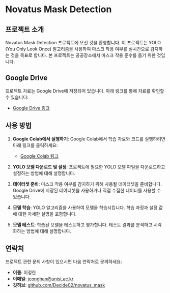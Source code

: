 # Novatus Mask Detection

## 프로젝트 소개

Novatus Mask Detection 프로젝트에 오신 것을 환영합니다. 이 프로젝트는 YOLO (You Only Look Once) 알고리즘을 사용하여 마스크 착용 여부를 실시간으로 감지하는 것을 목표로 합니다. 본 프로젝트는 공공장소에서 마스크 착용 준수를 돕기 위한 것입니다.

## Google Drive

프로젝트 자료는 Google Drive에 저장되어 있습니다. 아래 링크를 통해 자료를 확인할 수 있습니다:
- [Google Drive 링크](https://drive.google.com/drive/folders/1oKypFm5kDiDRE1SqNcBAQ8Pg-yDHdlnA)

## 사용 방법

1. **Google Colab에서 실행하기**:
   Google Colab에서 학습 자료와 코드를 실행하려면 아래 링크를 클릭하세요:
   - [Google Colab 링크](https://colab.research.google.com/drive/your-google-drive-id)

2. **YOLO 모델 다운로드 및 설정**:
   프로젝트에 필요한 YOLO 모델 파일을 다운로드하고 설정하는 방법에 대해 설명합니다.

3. **데이터셋 준비**:
   마스크 착용 여부를 감지하기 위해 사용될 데이터셋을 준비합니다. Google Drive에 저장된 데이터셋을 사용하거나 직접 수집한 데이터를 사용할 수 있습니다.

4. **모델 학습**:
   YOLO 알고리즘을 사용하여 모델을 학습시킵니다. 학습 과정과 설정 값에 대한 자세한 설명을 포함합니다.

5. **모델 테스트**:
   학습된 모델을 테스트하고 평가합니다. 테스트 결과를 분석하고 시각화하는 방법에 대해 설명합니다.

## 연락처

프로젝트 관련 문의 사항이 있으시면 다음 연락처로 문의하세요:

- **이름**: 이정한
- **이메일**: jeonghan@unist.ac.kr
- **깃허브**: [github.com/Decide02/novatus_mask](https://github.com/Decide02/novatus_mask)
